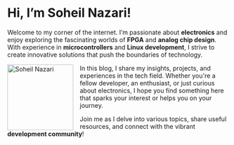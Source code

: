 # Hi, I’m **Soheil Nazari**!

Welcome to my corner of the internet. I’m passionate about **electronics** and enjoy exploring the fascinating worlds of **FPGA** and **analog chip design**. With experience in **microcontrollers** and **Linux development**, I strive to create innovative solutions that push the boundaries of technology.


<p>
  <img src="https://github.com/user-attachments/assets/7a4db969-6041-448e-887a-e494066e84ce" alt="Soheil Nazari" width="150" align="left" style="margin-right: 15px;"/>
  In this blog, I share my insights, projects, and experiences in the tech field. Whether you're a fellow developer, an enthusiast, or just curious about electronics, I hope you find something here that sparks your interest or helps you on your journey.
</p>

Join me as I delve into various topics, share useful resources, and connect with the vibrant **development community**!

